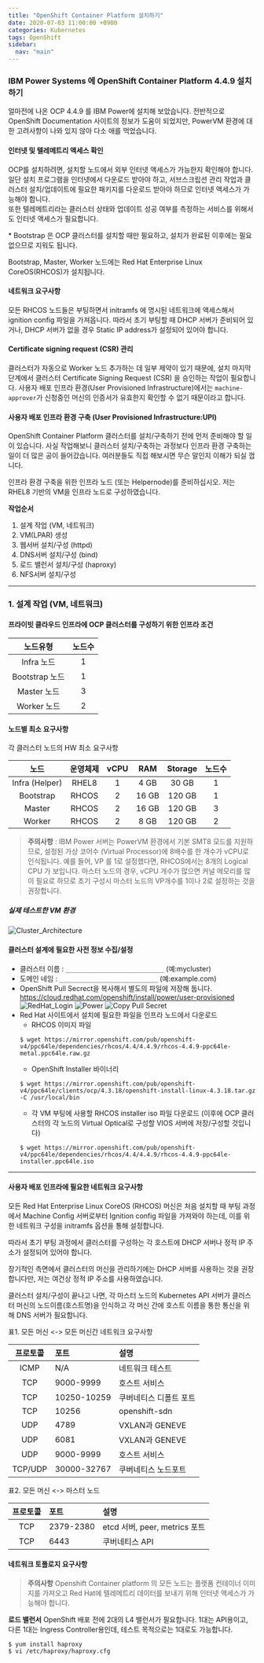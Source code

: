 ```yaml
---
title: "OpenShift Container Platform 설치하기"
date: 2020-07-03 11:00:00 +0900
categories: Kubernetes
tags: OpenShift
sidebar:
  nav: "main"
---
```


### IBM Power Systems 에 OpenShift Container Platform 4.4.9 설치하기

얼마전에 나온 OCP 4.4.9 를 IBM Power에 설치해 보았습니다.
전반적으로 OpenShift Documentation 사이트의 정보가 도움이 되었지만, PowerVM 환경에 대한 고려사항이 나와 있지 않아 다소 애를 먹었습니다.

#### 인터넷 및 텔레메트리 액세스 확인
OCP를 설치하려면, 설치할 노드에서 외부 인터넷 액세스가 가능한지 확인해야 합니다. 일단 설치 프로그램을 인터넷에서 다운로드 받아야 하고, 서브스크립션 관리 작업과 클러스터 설치/업데이트에 필요한 패키지를 다운로드 받아야 하므로 인터넷 액세스가 가능해야 합니다.  
또한 텔레메트리라는 클러스터 상태와 업데이트 성공 여부를 측정하는 서비스를 위해서도 인터넷 액세스가 필요합니다.



\* Bootstrap 은 OCP 클러스터를 설치할 때만 필요하고, 설치가 완료된 이후에는 필요 없으므로 지워도 됩니다.

Bootstrap, Master, Worker 노드에는 Red Hat Enterprise Linux CoreOS(RHCOS)가 설치됩니다.

#### 네트워크 요구사항

모든 RHCOS 노드들은 부팅하면서 initramfs 에 명시된 네트워크에 액세스해서 ignition config 파일을 가져옵니다. 따라서 초기 부팅할 때 DHCP 서버가 준비되어 있거나, DHCP 서버가 없을 경우 Static IP address가 설정되어 있어야 합니다.





#### Certificate signing request (CSR) 관리

클러스터가 자동으로 Worker 노드 추가하는 데 일부 제약이 있기 때문에, 설치 마지막 단계에서 클러스터 Certificate Signing Request (CSR) 을 승인하는 작업이 필요합니다. 사용자 배포 인프라 환경(User Provisioned Infrastructure)에서는 `machine-approver`가 신청중인 머신의 인증서가 유효한지 확인할 수 없기 때문이라고 합니다.

#### 사용자 배포 인프라 환경 구축 (User Provisioned Infrastructure:UPI)

OpenShift Container Platform 클러스터를 설치/구축하기 전에 먼저 준비해야 할 일이 있습니다. 사실 작업해보니 클러스터 설치/구축하는 과정보다 인프라 환경 구축하는 일이 더 많은 공이 들어갔습니다. 여러분들도 직접 해보시면 무슨 말인지 이해가 되실 껍니다.

인프라 환경 구축을 위한 인프라 노드 (또는 Helpernode)를 준비하십시오.
저는 RHEL8 기반의 VM을 인프라 노드로 구성하였습니다.

**작업순서**
1. 설계 작업 (VM, 네트워크)
2. VM(LPAR) 생성
3. 웹서버 설치/구성 (httpd)
4. DNS서버 설치/구성 (bind)
5. 로드 밸런서 설치/구성 (haproxy)
6. NFS서버 설치/구성

---
### 1. 설계 작업 (VM, 네트워크)

#### 프라이빗 클라우드 인프라에 OCP 클러스터를 구성하기 위한 인프라 조건

|노드유형|노드수|
|:--------:|:------:|
|Infra 노드|1|
|Bootstrap 노드|1|
|Master 노드|3|
|Worker 노드|2|

#### 노드별 최소 요구사항

각 클러스터 노드의 HW 최소 요구사항

|노드|운영체제|vCPU|RAM|Storage|노드수|
|:-------:|:---------:|:-------:|:--------:|:---------:|:----:|
|Infra (Helper)|RHEL8|1|4 GB|30 GB|1|
|Bootstrap|RHCOS|2|16 GB|120 GB|1|
|Master|RHCOS|2|16 GB|120 GB|3|
|Worker|RHCOS|2|8 GB|120 GB|2|


>**주의사항** : IBM Power 서버는 PowerVM 환경에서 기본 SMT8 모드를 지원하므로, 설정된 가상 코어수 (Virtual Processor)에 8배수를 한 개수가 vCPU로 인식됩니다. 예를 들어, VP 를 1로 설정했다면, RHCOS에서는 8개의 Logical CPU 가 보입니다. 마스터 노드의 경우, vCPU 개수가 많으면 커널 메모리를 많이 필요로 하므로 초기 구성시 마스터 노드의 VP개수를 1이나 2로 설정하는 것을 권장합니다.

##### 실제 테스트한 VM 환경

![Cluster_Architecture](https://anniecode.github.io/blog/assets/images/Cluster_Architecture1.png)


#### 클러스터 설계에 필요한 사전 정보 수집/설정

- 클러스터 이름 : `____________________________` (예:mycluster)
- 도메인 네임 : `____________________________` (예:example.com)
- OpenShift Pull Secrect을 복사해서 별도의 파일에 저장해 둡니다.
  https://cloud.redhat.com/openshift/install/power/user-provisioned
  ![RedHat_Login](https://anniecode.github.io/blog/assets/images/redhat_login1.png)
  ![Power](https://anniecode.github.io/blog/assets/images/power1.png)
  ![Copy Pull Secret](https://anniecode.github.io/blog/assets/images/PullSecret.png)
- Red Hat 사이트에서 설치에 필요한 파일을 인프라 노드에서 다운로드
  - RHCOS 이미지 파일
  ```
  $ wget https://mirror.openshift.com/pub/openshift-v4/ppc64le/dependencies/rhcos/4.4/4.4.9/rhcos-4.4.9-ppc64le-metal.ppc64le.raw.gz
  ```
  - OpenShift Installer 바이너리 
  ```
  $ wget https://mirror.openshift.com/pub/openshift-v4/ppc64le/clients/ocp/4.3.18/openshift-install-linux-4.3.18.tar.gz -C /usr/local/bin
  ```
  - 각 VM 부팅에 사용할 RHCOS installer iso 파일 다운로드 (이후에 OCP 클러스터의 각 노드의 Virtual Optical로 구성할 VIOS 서버에 저장/구성할 것입니다)
  ```
  $ wget https://mirror.openshift.com/pub/openshift-v4/ppc64le/dependencies/rhcos/4.4/4.4.9/rhcos-4.4.9-ppc64le-installer.ppc64le.iso
  ```
---


#### 사용자 배포 인프라에 필요한 네트워크 요구사항

모든 Red Hat Enterprise Linux CoreOS (RHCOS) 머신은 처음 설치할 때 부팅 과정에서 Machine Config 서버로부터 Ignition config 파일을 가져와야 하는데, 이를 위한 네트워크 구성을 initramfs 옵션을 통해 설정합니다.

따라서 초기 부팅 과정에서 클러스터를 구성하는 각 호스트에 DHCP 서버나 정적 IP 주소가 설정되어 있어야 합니다.

장기적인 측면에서 클러스터의 머신을 관리하기에는 DHCP 서버를 사용하는 것을 권장합니다만, 저는 여건상 정적 IP 주소를 사용하였습니다.

클러스터 설치/구성이 끝나고 나면, 각 마스터 노드의 Kubernetes API 서버가 클러스터 머신의 노드이름(호스트명)을 인식하고 각 머신 간에 호스트 이름을 통한 통신을 위해 DNS 서버가 필요합니다.

표1. 모든 머신 <-> 모든 머신간 네트워크 요구사항

|프로토콜|포트|설명|
|:-------:|:------|:-------------------------------|
|ICMP|N/A|네트워크 테스트|
|TCP|9000-9999|호스트 서비스|
|TCP|10250-10259|쿠버네티스 디폴트 포트|
|TCP|10256|openshift-sdn|
|UDP|4789|VXLAN과 GENEVE|
|UDP|6081|VXLAN과 GENEVE|
|UDP|9000-9999|호스트 서비스|
|TCP/UDP|30000-32767|쿠버네티스 노드포트|

표2. 모든 머신 <-> 마스터 노드

|프로토콜|포트|설명|
|:-------:|:------|:-------------------------------|
|TCP|2379-2380|etcd 서버, peer, metrics 포트|
|TCP|6443|쿠버네티스 API|

#### 네트워크 토폴로지 요구사항

> **주의사항** Openshift Container platform 의 모든 노드는 플랫폼 컨테이너 이미지를 가져오고 Red Hat에 텔레메트리 데이터를 보내기 위해 인터넷 액세스가 가능해야 합니다.

**로드 밸런서**
OpenShift 배포 전에 2대의 L4 밸런서가 필요합니다. 1대는 API용이고, 다른 1대는 Ingress Controller용인데, 테스트 목적으로는 1대로도 가능합니다.

```
$ yum install haproxy
$ vi /etc/haproxy/haproxy.cfg
```

